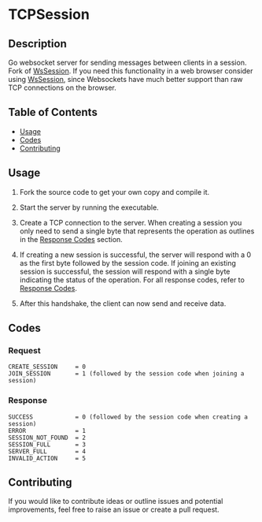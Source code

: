 # TCPSession

## Description

Go websocket server for sending messages between clients in a session. Fork of [WsSession](https://github.com/Aaron-json/WsSession). If you need this functionality in a web browser consider using [WsSession](https://github.com/Aaron-json/WsSession), since Websockets have much better support than raw TCP connections on the browser.

## Table of Contents

- [Usage](#usage)
- [Codes](#codes)
- [Contributing](#contributing)

## Usage

1. Fork the source code to get your own copy and compile it.

2. Start the server by running the executable.

3. Create a TCP connection to the server. When creating a session you only need to send a single byte that represents the operation as outlines in the [Response Codes](#response) section.

4. If creating a new session is successful, the server will respond with a 0 as the first byte followed by the session code. If joining an existing session is successful, the session will respond with a single byte indicating the status of the operation. For all response codes, refer to [Response Codes](#response).

5. After this handshake, the client can now send and receive data.

## Codes

### Request
	CREATE_SESSION     = 0
	JOIN_SESSION       = 1 (followed by the session code when joining a session)

### Response
	SUCCESS            = 0 (followed by the session code when creating a session)
	ERROR              = 1
	SESSION_NOT_FOUND  = 2
	SESSION_FULL       = 3
	SERVER_FULL        = 4
	INVALID_ACTION     = 5

## Contributing
If you would like to contribute ideas or outline issues and potential improvements, feel free to raise an issue or create a pull request.
